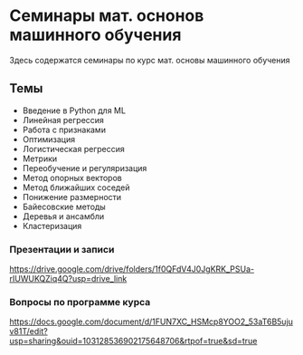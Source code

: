 # Семинары мат. оснонов машинного обучения

Здесь содержатся семинары по курс мат. основы машинного обучения

## Темы

- Введение в Python для ML
- Линейная регрессия
- Работа с признаками
- Оптимизация
- Логистическая регрессия
- Метрики
- Переобучение и регуляризация
- Метод опорных векторов
- Метод ближайших соседей
- Понижение размерности
- Байесовские методы
- Деревья и ансамбли
- Кластеризация

### Презентации и записи

https://drive.google.com/drive/folders/1f0QFdV4J0JgKRK_PSUa-rIUWUKQZiq4Q?usp=drive_link

### Вопросы по программе курса

https://docs.google.com/document/d/1FUN7XC_HSMcp8YOO2_53aT6B5ujuv81T/edit?usp=sharing&ouid=103128536902175648706&rtpof=true&sd=true

